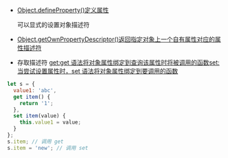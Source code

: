 - [Object.defineProperty()定义属性](https://developer.mozilla.org/zh-CN/docs/Web/JavaScript/Reference/Global_Objects/Object/defineProperty#Parameters)

  可以显式的设置对象描述符

- [Object​.get​OwnProperty​Descriptor()返回指定对象上一个自有属性对应的属性描述符](https://developer.mozilla.org/zh-CN/docs/Web/JavaScript/Reference/Global_Objects/Object/getOwnPropertyDescriptor)

* 存取描述符 [get:get 语法将对象属性绑定到查询该属性时将被调用的函数](https://developer.mozilla.org/zh-CN/docs/Web/JavaScript/Reference/Functions/get)[set:当尝试设置属性时，set 语法将对象属性绑定到要调用的函数](https://developer.mozilla.org/zh-CN/docs/Web/JavaScript/Reference/Functions/set)

```javascript
let s = {
  value1: 'abc',
  get item() {
    return '1';
  },
  set item(value) {
    this.value1 = value;
  }
};
s.item; // 调用 get
s.item = 'new'; // 调用 set
```
